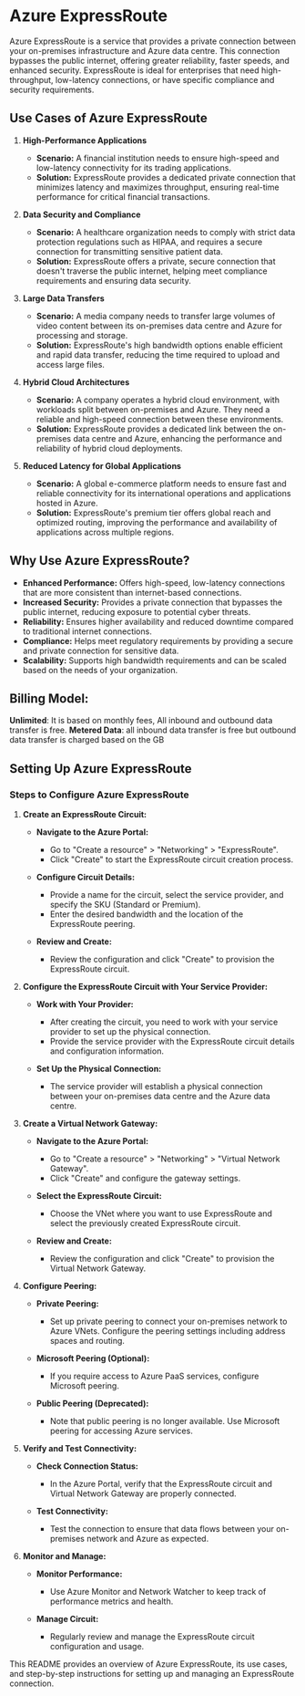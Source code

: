 # Azure ExpressRoute

Azure ExpressRoute is a service that provides a private connection between your on-premises infrastructure and Azure data centre. This connection bypasses the public internet, offering greater reliability, faster speeds, and enhanced security. ExpressRoute is ideal for enterprises that need high-throughput, low-latency connections, or have specific compliance and security requirements.

## Use Cases of Azure ExpressRoute

1. **High-Performance Applications**
   - **Scenario:** A financial institution needs to ensure high-speed and low-latency connectivity for its trading applications.
   - **Solution:** ExpressRoute provides a dedicated private connection that minimizes latency and maximizes throughput, ensuring real-time performance for critical financial transactions.

2. **Data Security and Compliance**
   - **Scenario:** A healthcare organization needs to comply with strict data protection regulations such as HIPAA, and requires a secure connection for transmitting sensitive patient data.
   - **Solution:** ExpressRoute offers a private, secure connection that doesn't traverse the public internet, helping meet compliance requirements and ensuring data security.

3. **Large Data Transfers**
   - **Scenario:** A media company needs to transfer large volumes of video content between its on-premises data centre and Azure for processing and storage.
   - **Solution:** ExpressRoute's high bandwidth options enable efficient and rapid data transfer, reducing the time required to upload and access large files.

4. **Hybrid Cloud Architectures**
   - **Scenario:** A company operates a hybrid cloud environment, with workloads split between on-premises and Azure. They need a reliable and high-speed connection between these environments.
   - **Solution:** ExpressRoute provides a dedicated link between the on-premises data centre and Azure, enhancing the performance and reliability of hybrid cloud deployments.

5. **Reduced Latency for Global Applications**
   - **Scenario:** A global e-commerce platform needs to ensure fast and reliable connectivity for its international operations and applications hosted in Azure.
   - **Solution:** ExpressRoute's premium tier offers global reach and optimized routing, improving the performance and availability of applications across multiple regions.

## Why Use Azure ExpressRoute?

- **Enhanced Performance:** Offers high-speed, low-latency connections that are more consistent than internet-based connections.
- **Increased Security:** Provides a private connection that bypasses the public internet, reducing exposure to potential cyber threats.
- **Reliability:** Ensures higher availability and reduced downtime compared to traditional internet connections.
- **Compliance:** Helps meet regulatory requirements by providing a secure and private connection for sensitive data.
- **Scalability:** Supports high bandwidth requirements and can be scaled based on the needs of your organization.

## Billing Model:
**Unlimited**: It is based on monthly fees, All inbound and outbound data transfer is free.
**Metered Data**: all inbound data transfer is free but outbound data transfer is charged based on the GB

## Setting Up Azure ExpressRoute

### Steps to Configure Azure ExpressRoute

1. **Create an ExpressRoute Circuit:**

   - **Navigate to the Azure Portal:**
     - Go to "Create a resource" > "Networking" > "ExpressRoute".
     - Click "Create" to start the ExpressRoute circuit creation process.

   - **Configure Circuit Details:**
     - Provide a name for the circuit, select the service provider, and specify the SKU (Standard or Premium).
     - Enter the desired bandwidth and the location of the ExpressRoute peering.

   - **Review and Create:**
     - Review the configuration and click "Create" to provision the ExpressRoute circuit.

2. **Configure the ExpressRoute Circuit with Your Service Provider:**

   - **Work with Your Provider:**
     - After creating the circuit, you need to work with your service provider to set up the physical connection.
     - Provide the service provider with the ExpressRoute circuit details and configuration information.

   - **Set Up the Physical Connection:**
     - The service provider will establish a physical connection between your on-premises data centre and the Azure data centre.

3. **Create a Virtual Network Gateway:**

   - **Navigate to the Azure Portal:**
     - Go to "Create a resource" > "Networking" > "Virtual Network Gateway".
     - Click "Create" and configure the gateway settings.

   - **Select the ExpressRoute Circuit:**
     - Choose the VNet where you want to use ExpressRoute and select the previously created ExpressRoute circuit.

   - **Review and Create:**
     - Review the configuration and click "Create" to provision the Virtual Network Gateway.

4. **Configure Peering:**

   - **Private Peering:**
     - Set up private peering to connect your on-premises network to Azure VNets. Configure the peering settings including address spaces and routing.

   - **Microsoft Peering (Optional):**
     - If you require access to Azure PaaS services, configure Microsoft peering.

   - **Public Peering (Deprecated):**
     - Note that public peering is no longer available. Use Microsoft peering for accessing Azure services.

5. **Verify and Test Connectivity:**

   - **Check Connection Status:**
     - In the Azure Portal, verify that the ExpressRoute circuit and Virtual Network Gateway are properly connected.

   - **Test Connectivity:**
     - Test the connection to ensure that data flows between your on-premises network and Azure as expected.

6. **Monitor and Manage:**

   - **Monitor Performance:**
     - Use Azure Monitor and Network Watcher to keep track of performance metrics and health.

   - **Manage Circuit:**
     - Regularly review and manage the ExpressRoute circuit configuration and usage.

This README provides an overview of Azure ExpressRoute, its use cases, and step-by-step instructions for setting up and managing an ExpressRoute connection.
